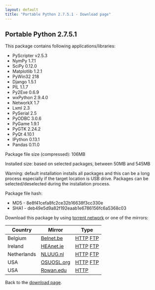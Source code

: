 ```yaml
---
layout: default
title: "Portable Python 2.7.5.1 - Download page"
---
```

## Portable Python 2.7.5.1

This package contains following applications/libraries:

* PyScripter v2.5.3
* NymPy 1.7.1
* SciPy 0.12.0
* Matplotlib 1.2.1
* PyWin32 218
* Django 1.5.1
* PIL 1.1.7
* Py2Exe 0.6.9
* wxPython 2.9.4.0
* NetworkX 1.7
* Lxml 2.3
* PySerial 2.5
* PyODBC 3.0.6
* PyGame 1.9.1
* PyGTK 2.24.2
* PyQt 4.10.1
* IPython 0.13.1
* Pandas 0.11.0

Package file size (compressed): 106MB

Installed size: based on selected packages, between 50MB and 545MB

Warning: default installation installs all packages and this can be a long process especially if the target location is USB drive. Packages can be selected/deselected during the installation process.

Package file hash:
* MD5 - 8e8f41cefa8fc2ce32b16638f3cc330e
* SHA1 - deb49e5d9a82f192eaab1e6786156fc6a5368c03

Download this package by using [torrent network](http://www.legittorrents.info/download.php?id=1b28525ef026b63d4fcd2e7e3292d0eb9ff51f38&f=Portable%20Python%202.7.5.1.torrent) or one of the mirrors:

| Country | Mirror | Type |
|-------------|------------|----------|
| Belgium | [Belnet.be](http://www.belnet.be) | [HTTP](http://ftp.belnet.be/PortablePython/v2.7/PortablePython_2.7.5.1.exe) [FTP](ftp://ftp.belnet.be/mirror/PortablePython/v2.7/PortablePython_2.7.5.1.exe) |
| Ireland | [HEAnet.ie](http://www.HEAnet.ie) | [HTTP](http://ftp.heanet.ie/pub/portablepython/v2.7/PortablePython_2.7.5.1.exe) [FTP](ftp://ftp.heanet.ie/pub/portablepython/v2.7/PortablePython_2.7.5.1.exe) |
| Netherlands | [NLUUG.nl](http://www.NLUUG.nl) | [HTTP](http://ftp.nluug.nl/languages/python/portablepython/v2.7/PortablePython_2.7.5.1.exe) [FTP](ftp://ftp.nluug.nl/pub/languages/python/portablepython/v2.7/PortablePython_2.7.5.1.exe) |
| USA | [OSUOSL.org](http://osuosl.org/) | [HTTP](http://ftp.osuosl.org/pub/portablepython/v2.7/PortablePython_2.7.5.1.exe) [FTP](ftp://ftp.osuosl.org/pub/portablepython/v2.7/PortablePython_2.7.5.1.exe) |
| USA | [Rowan.edu](http://www.Rowan.edu) | [HTTP](http://elvis.rowan.edu/mirrors/portablepython/v2.7/PortablePython_2.7.5.1.exe) |

Back to the [download page]({{site.url}}/wiki/Download/).


